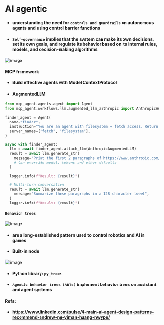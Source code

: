 # AI agentic
- #### understanding the need for `controls and guardrails` on autonomous agents and using control barrier functions
- #### `Self-governance` implies that the system can make its own decisions, set its own goals, and regulate its behavior based on its internal rules, models, and decision-making algorithms

![image](https://github.com/user-attachments/assets/5f758396-da1c-47c1-8029-310c740c8175)

#### MCP framework
- #### Build effective agents with Model ContextProtocol
- #### AugmentedLLM
```python
from mcp_agent.agents.agent import Agent
from mcp_agent.workflows.llm.augmented_llm_anthropic import AnthropicAugmentedLLM

finder_agent = Agent(
  name="finder",
  instruction="You are an agent with filesystem + fetch access. Return the requested file or URL contents.",
  server_names=["fetch", "filesystem"],
)

async with finder_agent:
  llm = await finder_agent.attach_llm(AnthropicAugmentedLLM)
  result = await llm.generate_str(
    message="Print the first 2 paragraphs of https://www.anthropic.com/research/building-effective-agents",
    # Can override model, tokens and other defaults
  )

  logger.info(f"Result: {result}")

  # Multi-turn conversation
  result = await llm.generate_str(
    message="Summarize those paragraphs in a 128 character tweet",
  )
  logger.info(f"Result: {result}")
```

#### `Behavior trees`
![image](https://github.com/user-attachments/assets/3ac0799e-b9fe-47c6-b825-2e328f76a7df)
- #### are a long-established pattern used to control robotics and AI in games
- #### Built-in node
![image](https://github.com/user-attachments/assets/c2d49668-775f-4387-be0c-e42b22599ce0)
- #### Python library: `py_trees`
- #### `Agentic behavior trees (ABTs)` implement behavior trees on assistant and agent systems

#### Refs:
- #### https://www.linkedin.com/pulse/4-main-ai-agent-design-patterns-recommend-andrew-ng-yiman-huang-nwype/
